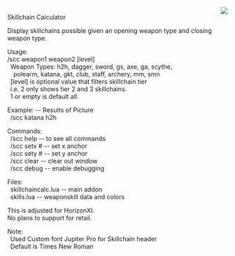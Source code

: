 <img align="right" src="https://github.com/user-attachments/assets/58272611-8b28-425e-9206-dec2618219b7">  


Skillchain Calculator  
  
Display skillchains possible given an opening weapon type and closing weapon type.  

Usage:  
/scc weapon1 weapon2 [level]  
&ensp;Weapon Types: h2h, dagger, sword, gs, axe, ga, scythe,  
&ensp;&ensp;polearm, katana, gkt, club, staff, archery, mm, smn  
&ensp;[level] is optional value that filters skillchain tier  
&ensp;i.e. 2 only shows tier 2 and 3 skillchains.  
&ensp;1 or empty is default all.  
  
Example: -- Results of Picture  
&ensp;/scc katana h2h  
  
Commands:  
&ensp;/scc help -- to see all commands  
&ensp;/scc setx # -- set x anchor  
&ensp;/scc sety # -- set y anchor  
&ensp;/scc clear -- clear out window  
&ensp;/scc debug -- enable debugging  
  
Files:  
&ensp;skillchaincalc.lua -- main addon  
&ensp;skills.lua -- weaponskill data and colors  
  
This is adjusted for HorizonXI.  
No plans to support for retail.  

Note:  
&ensp;Used Custom font Jupiter Pro for Skillchain header  
&ensp;Default is Times New Roman

